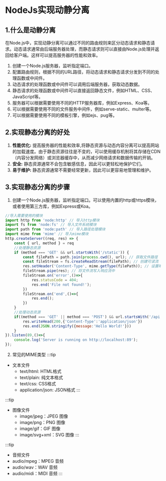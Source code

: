 # NodeJs实现动静分离

## 1.什么是动静分离
在Node.js中，实现动静分离可以通过不同的路由规则来区分动态请求和静态请求。动态请求通常由后端服务器处理，而静态请求则可以直接由Node.js处理并返回给客户端。这样可以提高服务器的性能和效率。
1. 创建一个Node.js服务器，监听指定端口。
2. 配置路由规则，根据不同的URL路径，将动态请求和静态请求分发到不同的处理函数或中间件。
3. 动态请求的处理函数或中间件可以调用后端服务器，获取动态数据。
4. 静态请求的处理函数或中间件可以直接返回静态文件，例如HTML、CSS、JavaScript等。
5. 服务器可以根据需要使用不同的HTTP服务器库，例如Express、Koa等。
6. 可以根据需要使用不同的文件服务中间件，例如serve-static、multer等。
7. 可以根据需要使用不同的模板引擎，例如ejs、pug等。

## 2.实现静态分离的好处
1. **性能优化:** 提高服务器的性能和效率,将静态资源与动态内容分离可以提高网站的加载速度。由于静态资源往往是不变的，可以使用缓存机制将其存储在CDN（内容分发网络）或浏览器缓存中，从而减少网络请求和数据传输的开销。
2. **安全:** 静态资源通常不会包含敏感信息，因此可以更轻松地保护它们。
3. **易于维护:** 静态资源通常不需要经常更新，因此可以更容易地管理和维护。

## 3.实现静态分离的步骤
1. 创建一个Node.js服务器，监听指定端口。可以使用内置的http或https模块，或者使用第三方库，例如Express或Koa。
```js
//导入需要使用的模块
import http from 'node:http' // 导入http模块
import fs from 'node:fs' // 导入文件系统模块
import path from 'node:path' // 导入路径处理模块
import mime from 'mime' // 导入mime模块
http.createServer((req, res) => {
    const { url, method } = req
    //处理静态资源
    if (method === 'GET' && url.startsWith('/static')) {
        const filePath = path.join(process.cwd(), url); // 获取文件路径
        const fileStream = fs.createReadStream(filePath); // 创建可读流
        res.setHeader('Content-Type', mime.getType(filePath)); // 设置响应头，指定文件类型
        fileStream.pipe(res); // 将文件流写入响应流中
        fileStream.on('error',()=>{
            res.statusCode = 404;
            res.end('File not found!');
        })
        fileStream.on('end',()=>{
            res.end();
        })
    }
    //处理动态资源
    if((method === 'GET' || method === 'POST') && url.startsWith('/api')){
        res.writeHead(200,{'Content-Type':'application/json'})
        res.end(JSON.stringify({message:'Hello World!'}))
    }
}).listen(89,()=>{
    console.log('Server is running on http://localhost:89');
});
```
2. 常见的MIME类型
:::tip
- 文本文件
  - text/html: HTML格式
  - text/plain: 纯文本格式
  - text/css: CSS格式
  - application/json: JSON格式
:::

:::tip
- 图像文件
  - image/jpeg：JPEG 图像
  - image/png：PNG 图像
  - image/gif：GIF 图像
  - image/svg+xml：SVG 图像
:::

:::tip
- 音频文件
 - audio/mpeg：MPEG 音频
 - audio/wav：WAV 音频
 - audio/midi：MIDI 音频
:::
